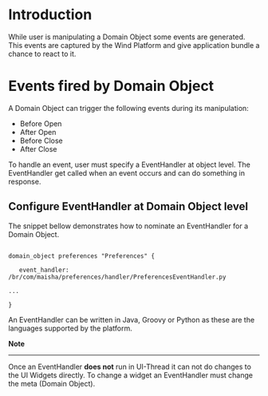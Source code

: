 # Introduction #

While user is manipulating a Domain Object some events are generated. This events are captured by the Wind Platform and give  application bundle a chance to react to it.


# Events fired by Domain Object #

A Domain Object can trigger the following events during its manipulation:

  * Before Open
  * After Open
  * Before Close
  * After Close


To handle an event, user must specify a EventHandler at object level. The EventHandler get called when an event occurs and can do something in response.

## Configure EventHandler at Domain Object level ##

The snippet bellow demonstrates how to nominate an EventHandler for a Domain Object.

```

domain_object preferences "Preferences" {

   event_handler: /br/com/maisha/preferences/handler/PreferencesEventHandler.py

...

}

```

An EventHandler can be written in Java, Groovy or Python as these are the languages supported by the platform.

**Note**

---

Once an EventHandler **does not** run in UI-Thread it can not do changes to the UI Widgets directly. To change a widget an EventHandler must change the meta (Domain Object).